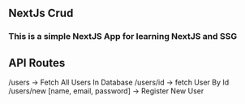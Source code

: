 ## NextJs Crud
### This is a simple NextJS App for learning NextJS and SSG
## API Routes
/users -> Fetch All Users In Database
/users/id -> fetch User By Id
/users/new [name, email, password] ->  Register New User
